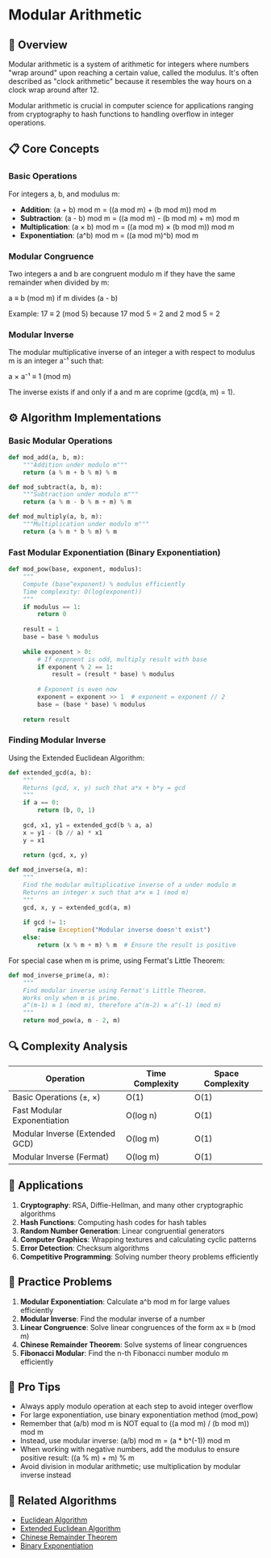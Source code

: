 # Modular Arithmetic

## 🎯 Overview

Modular arithmetic is a system of arithmetic for integers where numbers "wrap around" upon reaching a certain value, called the modulus. It's often described as "clock arithmetic" because it resembles the way hours on a clock wrap around after 12.

Modular arithmetic is crucial in computer science for applications ranging from cryptography to hash functions to handling overflow in integer operations.

## 📋 Core Concepts

### Basic Operations

For integers a, b, and modulus m:

- **Addition**: (a + b) mod m = ((a mod m) + (b mod m)) mod m
- **Subtraction**: (a - b) mod m = ((a mod m) - (b mod m) + m) mod m
- **Multiplication**: (a × b) mod m = ((a mod m) × (b mod m)) mod m
- **Exponentiation**: (a^b) mod m = ((a mod m)^b) mod m

### Modular Congruence

Two integers a and b are congruent modulo m if they have the same remainder when divided by m:

a ≡ b (mod m) if m divides (a - b)

Example: 17 ≡ 2 (mod 5) because 17 mod 5 = 2 and 2 mod 5 = 2

### Modular Inverse

The modular multiplicative inverse of an integer a with respect to modulus m is an integer a⁻¹ such that:

a × a⁻¹ ≡ 1 (mod m)

The inverse exists if and only if a and m are coprime (gcd(a, m) = 1).

## ⚙️ Algorithm Implementations

### Basic Modular Operations

```python
def mod_add(a, b, m):
    """Addition under modulo m"""
    return (a % m + b % m) % m

def mod_subtract(a, b, m):
    """Subtraction under modulo m"""
    return (a % m - b % m + m) % m

def mod_multiply(a, b, m):
    """Multiplication under modulo m"""
    return (a % m * b % m) % m
```

### Fast Modular Exponentiation (Binary Exponentiation)

```python
def mod_pow(base, exponent, modulus):
    """
    Compute (base^exponent) % modulus efficiently
    Time complexity: O(log(exponent))
    """
    if modulus == 1:
        return 0
    
    result = 1
    base = base % modulus
    
    while exponent > 0:
        # If exponent is odd, multiply result with base
        if exponent % 2 == 1:
            result = (result * base) % modulus
            
        # Exponent is even now
        exponent = exponent >> 1  # exponent = exponent // 2
        base = (base * base) % modulus
    
    return result
```

### Finding Modular Inverse

Using the Extended Euclidean Algorithm:

```python
def extended_gcd(a, b):
    """
    Returns (gcd, x, y) such that a*x + b*y = gcd
    """
    if a == 0:
        return (b, 0, 1)
    
    gcd, x1, y1 = extended_gcd(b % a, a)
    x = y1 - (b // a) * x1
    y = x1
    
    return (gcd, x, y)

def mod_inverse(a, m):
    """
    Find the modular multiplicative inverse of a under modulo m
    Returns an integer x such that a*x ≡ 1 (mod m)
    """
    gcd, x, y = extended_gcd(a, m)
    
    if gcd != 1:
        raise Exception("Modular inverse doesn't exist")
    else:
        return (x % m + m) % m  # Ensure the result is positive
```

For special case when m is prime, using Fermat's Little Theorem:

```python
def mod_inverse_prime(a, m):
    """
    Find modular inverse using Fermat's Little Theorem.
    Works only when m is prime.
    a^(m-1) ≡ 1 (mod m), therefore a^(m-2) ≡ a^(-1) (mod m)
    """
    return mod_pow(a, m - 2, m)
```

## 🔍 Complexity Analysis

| Operation | Time Complexity | Space Complexity |
|-----------|----------------|-----------------|
| Basic Operations (±, ×) | O(1) | O(1) |
| Fast Modular Exponentiation | O(log n) | O(1) |
| Modular Inverse (Extended GCD) | O(log m) | O(1) |
| Modular Inverse (Fermat) | O(log m) | O(1) |

## 🧩 Applications

1. **Cryptography**: RSA, Diffie-Hellman, and many other cryptographic algorithms
2. **Hash Functions**: Computing hash codes for hash tables
3. **Random Number Generation**: Linear congruential generators
4. **Computer Graphics**: Wrapping textures and calculating cyclic patterns
5. **Error Detection**: Checksum algorithms
6. **Competitive Programming**: Solving number theory problems efficiently

## 📝 Practice Problems

1. **Modular Exponentiation**: Calculate a^b mod m for large values efficiently
2. **Modular Inverse**: Find the modular inverse of a number
3. **Linear Congruence**: Solve linear congruences of the form ax ≡ b (mod m)
4. **Chinese Remainder Theorem**: Solve systems of linear congruences
5. **Fibonacci Modular**: Find the n-th Fibonacci number modulo m efficiently

## 🌟 Pro Tips

- Always apply modulo operation at each step to avoid integer overflow
- For large exponentiation, use binary exponentiation method (mod_pow)
- Remember that (a/b) mod m is NOT equal to ((a mod m) / (b mod m)) mod m
- Instead, use modular inverse: (a/b) mod m = (a * b^(-1)) mod m
- When working with negative numbers, add the modulus to ensure positive result: ((a % m) + m) % m
- Avoid division in modular arithmetic; use multiplication by modular inverse instead

## 🔗 Related Algorithms

- [Euclidean Algorithm](euclidean-algorithm.md)
- [Extended Euclidean Algorithm](extended-euclidean.md)
- [Chinese Remainder Theorem](chinese-remainder.md)
- [Binary Exponentiation](binary-exponentiation.md)
